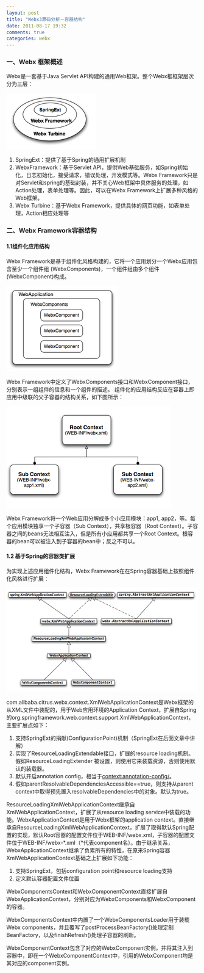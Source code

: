 ```yaml
---
layout: post
title: "Webx3源码分析－容器结构"
date: 2011-08-17 19:32
comments: true
categories: webx 
---
```


### 一、Webx 框架概述
Webx是一套基于Java Servlet API构建的通用Web框架。整个Webx框框架层次分为三层：

![image](/images/webx/webx-framework-layer.png)


1. SpringExt：提供了基于Spring的通用扩展机制
2. WebxFramework：基于Servlet API，提供Web基础服务，如Spring初始化，日志初始化，接受请求，错误处理，开发模式等。Webx Framework只是对Servlet和spring的基础封装，并不关心Web框架中具体服务的处理，如Action处理，表单处理等。因此，可以在Webx Framework上扩展多种风格的Web框架。
3. Webx Turbine：基于Webx Framework，提供具体的网页功能，如表单处理，Action相应处理等

### 二、Webx Framework容器结构
#### 1.1组件化应用结构
Webx Framework是基于组件化风格构建的，它将一个应用划分一个Webx应用包含至少一个组件组 (WebxComponents)，一个组件组由多个组件(WebxComponent)构成。

![image](/images/webx/webx-component.png)


Webx Framework中定义了WebxComponents接口和WebxComponent接口，分别表示一组组件的信息和一个组件的描述。
组件化的应用结构反应在容器上即应用中级联的父子容器的结构关系，如下图所示：

![image](/images/webx/webx-context-structure.png)



Webx Framework将一个Web应用分解成多个小应用模块：app1, app2，等。每个应用模块独享一个子容器（Sub Context），共享根容器（Root Context）。子容器之间的beans无法相互注入，但是所有小应用都共享一个Root Context。根容器的bean可以被注入到子容器的bean中；反之不可以。

#### 1.2 基于Spring的容器类扩展
为实现上述应用组件化结构，Webx Framework在在Spring容器基础上按照组件化风格进行扩展：

![image](/images/webx/webx-container.png)


com.alibaba.citrus.webx.context.XmlWebApplicationContext是Webx框架的从XML文件中装配的，用于Web应用环境的Application Context，扩展自Spring的org.springframework.web.context.support.XmlWebApplicationContext，主要扩展点如下：

1. 支持SpringExt的捐献(ConfigurationPoint)机制（SpringExt在后面文章中讲解）
2. 实现了ResourceLoadingExtendable接口，扩展的resource loading机制。假如ResourceLoadingExtender 被设置，则使用它来装载资源，否则使用默认的装载器。
3. 默认开启annotation config，相当于<context:annotation-config/>。
4. 假如parentResolvableDependenciesAccessible==true，则支持从parent context中取得预先置入resolvableDependencies中的对象。默认为true。

ResourceLoadingXmlWebApplicationContext继承自XmlWebApplicationContext，扩展了从resource loading service中装载的功能。WebxApplicationContext是用于Webx框架的application context。直接继承自ResourceLoadingXmlWebApplicationContext，扩展了取得默认Spring配置的实现，默认Root容器的配置文件位于WEB-INF/webx.xml，子容器的配置文件位于WEB-INF/webx-*.xml（*代表component名）。由于继承关系，WebxApplicationContext继承了负累所有的特性，在原来Spring容器XmlWebApplicationContext基础之上扩展如下功能：

1. 支持SpringExt，包括configuration point和resource loading支持
2. 定义默认容器配置文件位置

WebxComponentsContext和WebxComponentContext直接扩展自WebxApplicationContext，分别对应为WebxComponents和WebxComponent的容器。

WebxComponentsContext中内置了一个WebxComponentsLoader用于装载Webx components，并且覆写了postProcessBeanFactory()处理定制BeanFactory，以及finishRefresh()处理子容器的刷新。

WebxComponentContext包含了对应的WebxComponent实例，并将其注入到容器中，即在一个WebxComponentContext中，引用的WebxComponent均是其对应的component实例。
